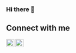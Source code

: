 ### Hi there 👋

<!--
**najaco/najaco** is a ✨ _special_ ✨ repository because its `README.md` (this file) appears on your GitHub profile.

Here are some ideas to get you started:

- 🔭 I’m currently working on ...
- 🌱 I’m currently learning ...
- 👯 I’m looking to collaborate on ...
- 🤔 I’m looking for help with ...
- 💬 Ask me about ...
- 📫 How to reach me: ...
- 😄 Pronouns: ...
- ⚡ Fun fact: ...
-->
## Connect with me
<!-- <a href="https://twitter.com/nathancohen99"><img id="im" src="assets/twitter-fill.svg /></a> -->
<!-- [![Twitter](./assets/twitter-fill.svg)](https://twitter.com/nathancohen99)
[![LinkedIn](./assets/linkedin-box-fill.svg)](https://www.linkedin.com/in/nathancohen99/)
[![Mail](./assets/mail-fill.svg)](mailto:ncohen4299@gmail.com) -->

[<img align="left" alt="Twitter" width="22px" fill="#0080FF" src="https://cdn.jsdelivr.net/npm/simple-icons@v3/icons/twitter.svg" />][twitter]

[<img align="left" alt="codeSTACKr | LinkedIn" width="22px" fill="#0080FF" src="https://cdn.jsdelivr.net/npm/simple-icons@v3/icons/linkedin.svg" />][linkedin]



[twitter]: https://twitter.com/nathancohen99
[linkedin]: https://www.linkedin.com/in/nathancohen99/